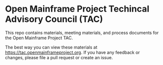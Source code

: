 # Open Mainframe Project Techincal Advisory Council (TAC)

This repo contains materials, meeting materials, and process documents for the Open Mainframe Project TAC.

The best way you can view these materials at https://tac.openmainframeproject.org. If you have any feedback or changes, please file a pull request or create an issue.